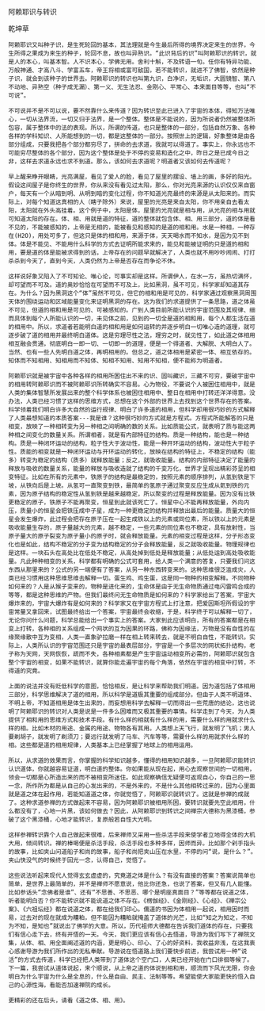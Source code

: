 阿赖耶识与转识

乾坤草


    阿赖耶识又叫种子识，是生死轮回的基本，其法理就是今生最后所得的境界决定来生的世界，今生所得之果成为来生的种子，轮回不息，故也叫异熟识。“此识背后的识”叫阿赖耶识的转识，就是人的本心，叫基本智。人不识本心，学佛无用。舍利十斛，不及转语一句。任你有特异功能、万般神通、才高八斗、学富五车，帝王将相或富可敌国，若不能转识，就进不了佛智，依然是种子识，就会到该种子的世界去。阿赖耶识的转识也叫第九识，白净识，无垢识，大圆镜智、第八不动地、异熟空（种子成无漏）、第一义、无生法忍、金刚心、平常心、本来面目等等，也叫“不可说”。

    不可说并不是不可以说，要不然靠什么来传道？因为转识至此已进入了宇宙的本体，得知万法唯心，一切从法界流，一切又归于法界，是一个整体。整体是不能说的，因为所说者仍然被整体所包容，属于整体中的法的表现。所以，所谓的传道，也只是整体的一部分，包括自然万象、各种各样的学科知识、人所能想到的一切，都是这整体的一部分。按照世上的逻辑，好象整体是由各部分组成，只要我把各个部分都穷尽了，拼命的去求道，我就可以得道了。事实上，你永远也不可能穷尽整体的各个部分，因为这个整体是处于不停的变易和造化之中，昨日之是已成今日之非，这样去求道永远也求不到道。那么，该如何去求道呢？明道者又该如何去传道呢？

    早上醒来睁开眼睛，光亮满屋，看见了爱人的脸，看见了屋里的摆设、墙上的画，多好的阳光。假设这间屋子是你终生的世界，你从来没有看见过太阳，那么，你对光亮来源的认识仅仅来自窗户，每天有一个从暗到明、从明到暗的变化过程，你不知道光亮最终的来源是从太阳来的。而实际上，对每个知道这真相的人（瞎子除外）来说，屋里的光亮是来自太阳，你不用亲自去看太阳，太阳就在外头高挂着。这个例子中，太阳是体，屋里的光亮就是相与用，从光亮的相与用就可知道太阳的存在。体、相、用就是道的特征，道的整体就包含体、相、用三部分，道的体是看不见的，不能被感知的，上帝是无相的，能被看见和感知的是道的相和用。水是一种相，一种存在(H2O)，用处可多了，但这只是体的相和用，来源于体，天天喝水而不知水，是因为见不到体。体是不能见、不能用什么科学的方式去证明所能求来的，能见和能被证明的只是道的相和用，要是道的体是能被求得到的话，上帝存在的问题早就解决了，人类也就不用吵吵闹闹、打打杀杀到今天了，直到今天，人类仍然为上帝是否存在而争论不休。

    这样说好象又陷入了不可知论、唯心论，可事实却是这样。所谓伊人，在水一方，虽热切满怀，却可望而不可及。道的奥妙恰恰在可望而不可及上，比如黑洞，虽不可见，科学家却知道其存在。为什么？因为黑洞这个“体”虽然不可见，但它的相和用是可见的，科学家通过观察黑洞周围天体的围绕运动和区域能量变化来证明黑洞的存在。这为我们的求道提供了一条思路，道之体虽不可见，但道的相和用是可见的、可被感知的。广到人类目前所能认识的宇宙范围及其规律、细而具体到每个人所能认识的一切，未见体之前，见到的一切全是道的相和用，每个人都生活在道的相用中。所以，求道者若能明白道的相和用是如何运转的并逐步明白一切唯心造的道理，就可逐步破了道的相用并最终明白道体。这是穷理尽性之法，理穷之时，就见性了，如此道之体相用相互融会贯通，彻底明白一即一切、一切即一的道理，便是一个得道者、大解脱、大明白人了。当然、也有一些人先明白道之体，再明相用的。但总之，道之体相用是紧密一体、相互依存的。知体而不知相用、知相用而不知体、知相不知用、知用不知相，便不能称为明道者。

    阿赖耶识就是被宇宙中各种各样的相用所困住出不来的识、固叫藏识，三藏不可穷，要破宇宙中的相用转阿赖耶识而不被阿赖耶识所转确实不容易。心为物役，不要说个人被困住相用中，就是人类的集体智慧所发展出来的整个科学体系也被困住相用中、整日在相用中打转还洋洋得意。没办法，人类已经习惯了这样的思维方式，总想在这个外部的世界上去找到这个世界存在的答案。科学领着我们明白许多大自然的运行规律、明白了许多道的相用，但科学却用很巧妙的方式解释了人类最想知道的本质答案---我是谁？这种很巧妙的方式就是方程式。方程式所能解答的只是相变，放映了一种相转变为另一种相之间明确的数的关系。比如质能公式，就表明了质与能这两种相之间变化的数量关系。所谓相者，就是有内部特征的结构。质是一种结构，能也是一种结构。质是一种闭环运动的结构，粒子性大于波动性，能是一种开环运动的结构，波动性大于粒子性。质能的相变就是一种闭环运动与开环运动的转化，放映在结构的特征上，不稳定的结构（能多）转变为稳定的结构（质多）就释放能量；反之，就吸收能量。结构的内部特征决定了能量的释放与吸收的数量关系，能量的释放与吸收造就了结构的千变万化，世界才呈现出精彩芬呈的相变特征。比如在所有的元素中，铁原子的结构是最稳定的，按照元素的顺序排列，从氢到铁是下坡，从铁向后是上坡。从氢可一直聚变到铁，最简单的氢原子通过聚变反应生成从氦到铁的元素，因为原子结构的稳定性从氢到铁是越来越稳定，所以聚变的过程是释放能量。因为没有比铁更稳定的原子，铁原子不能再聚变，恒星到此就该死亡了。恒星中心不能再释放能量，外向内压，质量小的恒星会把铁压成中子星，成为一种更稳定的结构并释放出最后的能量。质量大的恒星会发生爆炸，此过程会把存在原子压在一起生成铁以上的元素或同位素，所以铁以上的元素是吸收能量生存的，原子量越大的元素，越不稳定，一些元素的同位素也不稳定，具有放射性，当原子量大的原子裂变为原子量小的原子时，就会释放能量。元素的相变过程是这样，分子形态变化也是如此，结构不稳定的分子变为结构稳定的分子会释放能量，反之就吸收能量。物理规律也是这样。一块石头在高处比在低处不稳定，从高处掉到低处是释放能量；从低处运到高处吸收能量。凡此种种相变的关系，科学都有明确的公式可套用，给人类一个满意的答复，只要我们问这东西从那里来的？公式的另一端便有了答案，从另一种东西转变来的。这种思维很泛滥成灾，人类已经习惯用这种思维思维去解释一切。蛋生鸡、鸡生蛋，这是同一物种的相变解释。不同物种如何来的？人是从猴子变来的，物种是进化来的，生命体是由于无生命物质通过电闪雷鸣合成的等等，都是这种思维的产物。但我们最终问无生命物质是如何来的？科学家给出了答案，宇宙大爆炸来的，宇宙大爆炸有是如何来的？科学家又在宇宙方程式上打注意，把爱因斯坦所假设的宇宙常量又拿回来，试图最终给出一个答案，宇宙最终会收缩，于是，科学终于可以解释一切了，无论你问什么问题，科学总能给出一个事实上的答案。大家到此应该明白，所有的答案都是在相变上打转，各种相的关系组成一个网状的互为因果的环路，佛称为因缘法，万物是没有自性的在缘聚缘散中互为变相，人类一直象驴拉磨一样在相上转来转去，就是不明白自性，不能转识。实际上，人类所认识的宇宙范围还只是宇宙的最表层部分，宇宙是一个多层次的网状拓扑结构，老子称为天网，天网恢恢，疏而不失，各种相素都是产生宇宙运动相变所必需的，阿赖耶识就包含整个宇宙的相变，如果不能转识，就算你能走遍宇宙的每个角落，依然在宇宙的相变中打转，不得道的究竟。

    上面的说法并没有贬低科学的意图，恰恰相反，是让科学来帮助我们明道。因为道包括了体相用三部分，科学思维解决了道的相用，所以科学是道极其重要的组成部分。但由于人类不明道体、不明上帝，不知道相用是体生出来的，而妄想用科学去解释一切而得出一些荒唐的结论，这也说明了阿赖耶识的转识对人类是说是一件多么困难而又极其重要的事情。科学走到了今天，为人类提供了相和用的思维方式和技术手段。有什么样的相就有什么样的用，需要什么样的用就求什么样的相。比如木材的用途、金属的用途、物物各有其用。人类想上天飞行，就发明了飞机；男人要剃胡子，就发明了剃须刀；要远行就发明了马车、汽车等等，需要什么样的用就求什么样的相。这些都是道的相用规律，人类基本上已经掌握了地球上的相用运用。

    所以，从求道的效果而言，你掌握的科学知识越多，懂得的相用知识越多，一旦阿赖耶识能转识认识道体，你就越容易证道，明白道的整体。你如果能从现在起，用心去观察世间的一切相用，领会一切都是心所造出来的而不被相变所迷住。如此观察确信无疑便可返观自心，你自己的一思一念，所作所为都是从自己的心发出来的，不是外来的，不是什么其他相转过来的，因为心里面就是道之体在起作用，若能知道道之体，你就觉悟了，阿赖耶识就转识了。这就是参禅的成就了。这种求道参禅的方式做起来不容易，因为阿赖耶识被相用所困，要转识就要先空此相用，什么都没有了，心地一片黑，该如何做去？因此，从阿赖耶识到转识之间禅宗大德称为黑漆桶，参破了这个黑漆桶，心地才能转识，复原般若自性大光明。

    这样参禅转识靠个人自己做起来很难，后来禅师又采用一些杀活手段来使学者立地得全体的大机大用，倾间转识。禅的棒喝便是杀活手段，杀活手段也多种多样，因师而异。比如那个剁手指头的故事，比如夹山问道船子和尚的故事，船子和尚把夹山压在水里，不停的问“说，是什么？”。夹山快没气的时候终于回光一念，认得自己，觉悟了。

    这些说法听起来现代人觉得玄玄虚虚的，究竟道之体是什么？有没有直接的答案？答案说简单也简单，是世界上最简单的，并不是禅师不愿意说，他比你还急，也说了答案，但又有几人能懂。比如参话头“念佛者是谁”、还有“不思善、不思恶、哪个是明座真面目？”等等都在说道之体，听者能明白否？你不能转识就不能说道之体不存在。《楞伽经》、《金刚经》、《心经》、《禅宗公案》、《六祖坛经》都在说道之体，都在给我们印心。儒道的书因为体相用一起说，相用因时而易，过去对的现在就成为糟粕，但不能因为糟粕就掩盖了道体的光芒，比如“知之为知之，不知为不知，是知也”就说出了佛学的大意。所以，历代祖师大德都在告诉我们道体的存在，只要我们有信心走下去，终有开悟的一天。今天，我们更应该有信心去悟道，导游为我们写下了禅院文集，从体、相、用全面阐述道的内涵，更是明心、印心、了心的好资料，我收益非浅，在这我衷心感谢导游为我们所作出的无私奉献。导游说在悟道路上我们要快步前进，我尝试用一种“说活”的方式去传道，科学已经把人类带到了道体这个空门口，人类已经开始在门口徘徊等候了。下一篇，我尝试从道体说起，来个顺说，从上帝之道的体说到相和用，顺流而下风光无限，你会明白为什么宇宙为什么是全息的，什么是自由、民主、法制等等。希望能使大家能更快的悟入自己的心源性海，看能否加速禅院的成长。

    更精彩的还在后头，请看《道之体、相、用》。



